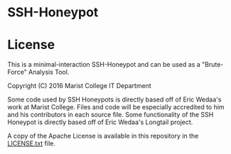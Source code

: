 # SSH-Honeypot


# License
This is a minimal-interaction SSH-Honeypot and can be used as a "Brute-Force" Analysis Tool.

Copyright (C) 2016 Marist College IT Department

Some code used by SSH Honeypots is directly based off of Eric Wedaa's work at Marist College.
Files and code will be especially accredited to him and his contributors in each 
source file. Some functionality of the SSH Honeypot is directly based off of Eric Wedaa's
Longtail project. 

A copy of the Apache License is available in this repository in the [LICENSE.txt](LICENSE.txt) file.
